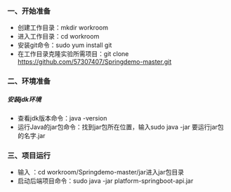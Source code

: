 ### 一、开始准备
- 创建工作目录：mkdir workroom
- 进入工作目录：cd workroom
- 安装git命令：sudo yum install git
- 在工作目录克隆实验所需项目：git clone https://github.com/57307407/Springdemo-master.git
### 二、环境准备
##### 安装jdk环境
- 查看jdk版本命令：java -version
- 运行Java的jar包命令：找到jar包所在位置，输入sudo java -jar 要运行jar包的名字.jar

### 三、项目运行
- 输入 ：cd workroom/Springdemo-master/jar进入jar包目录
- 启动后端项目命令：sudo java -jar platform-springboot-api.jar
